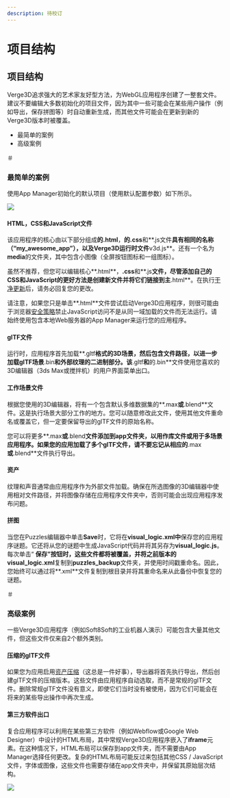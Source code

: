 ```yaml
---
description: 待校订
---
```


# 项目结构

## 项目结构

Verge3D追求强大的艺术家友好型方法，为WebGL应用程序创建了一整套文件。建议不要编辑大多数初始化的项目文件，因为其中一些可能会在某些用户操作（例如导出，保存拼图等）时自动重新生成，而其他文件可能会在更新到新的Verge3D版本时被覆盖。

* 最简单的案例
* 高级案例

＃

### 最简单的案例

使用App Manager初始化的默认项目（使用默认配置参数）如下所示。

![](https://www.soft8soft.com/docs/files/project-structure/project-structure-simple.jpg)

#### HTML，CSS和JavaScript文件

该应用程序的核心由以下部分组成**的.html**，**的.css**和**.js文件**具有相同的名称（“my\_awesome\_app”），以及Verge3D运行时文件**v3d.js**。还有一个名为**media**的文件夹，其中包含小图像（全屏按钮图标和一组图标）。

虽然不推荐，但您可以编辑核心**.html**，**.css**和**.js**文件，尽管添加自己的CSS和JavaScript的更好方法是创建新文件并将它们链接到主**.html**。在执行[干净更新](https://www.soft8soft.com/docs/manual/en/introduction/Updating.html)后，请务必回复您的更改。

请注意，如果您只是单击**.html**文件尝试启动Verge3D应用程序，则很可能由于浏览器[安全策略](https://en.wikipedia.org/wiki/Same-origin_policy)禁止JavaScript访问不是从同一域加载的文件而无法运行。请始终使用包含本地Web服务器的App Manager来运行您的应用程序。

#### glTF文件

运行时，应用程序首先加载**.gltf**格式的3D场景，然后包含文件路径，以进一步加载glTF场景**.bin**和外部纹理的二进制部分。该**.gltf**和**的.bin**文件使用您喜欢的3D编辑器（3ds Max或搅拌机）的用户界面菜单出口。

#### 工作场景文件

根据您使用的3D编辑器，将有一个包含默认多维数据集的**.max**或**.blend**文件。这是执行场景大部分工作的地方。您可以随意修改此文件，使用其他文件重命名或覆盖它，但一定要保留导出的glTF文件的原始名称。

您可以将更多**.max**或**.blend**文件添加到app文件夹，以用作库文件或用于多场景应用程序。如果您的应用加载了多个glTF文件，请不要忘记从相应的**.max**或**.blend**文件执行导出。

#### 资产

纹理和声音通常由应用程序作为外部文件加载。确保在所选图像的3D编辑器中使用相对文件路径，并将图像存储在应用程序文件夹中，否则可能会出现应用程序发布问题。

#### 拼图

当您在Puzzles编辑器中单击**Save**时，它将在**visual\_logic.xml中**保存您的应用程序谜题。它还将从您的谜题中生成JavaScript代码并将其另存为**visual\_logic.js**。每次单击“ **保存”**按钮时，这些文件都将被覆盖，并将之前版本的**visual\_logic.xml**复制到**puzzles\_backup**文件夹，并使用时间戳重命名。因此，您始终可以通过将**.xml**文件复制到根目录并将其重命名来从此备份中恢复您的谜题。

＃

### 高级案例

一些Verge3D应用程序（例如Soft8Soft的工业机器人演示）可能包含大量其他文件，但这些文件仅来自2个额外类别。

#### 压缩的glTF文件

如果您为应用启用[资产压缩](https://www.soft8soft.com/docs/manual/en/introduction/Asset-compression.html)（这总是一件好事），导出器将首先执行导出，然后创建glTF文件的压缩版本。这些文件由应用程序自动选取，而不是常规的glTF文件。删除常规glTF文件没有意义，即使它们当时没有被使用，因为它们可能会在将来的某些导出操作中再次生成。

#### 第三方软件出口

复合应用程序可以利用在某些第三方软件（例如Webflow或Google Web Designer）中设计的HTML布局，其中常规Verge3D应用程序嵌入了**iframe**元素。在这种情况下，HTML布局可以保存到app文件夹，而不需要由App Manager选择任何更改。复杂的HTML布局可能反过来包括其他CSS / JavaScript文件，字体或图像，这些文件也需要存储在app文件夹中，并保留其原始层次结构。

![](https://www.soft8soft.com/docs/files/project-structure/project-structure.jpg)

